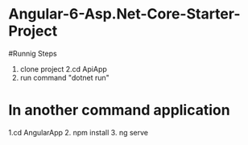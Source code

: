 # Angular-6-Asp.Net-Core-Starter-Project

#Runnig Steps

  1. clone project
  2.cd ApiApp
  3. run command "dotnet run"
# In another command application 
  
  1.cd AngularApp
  2. npm install
  3. ng serve
